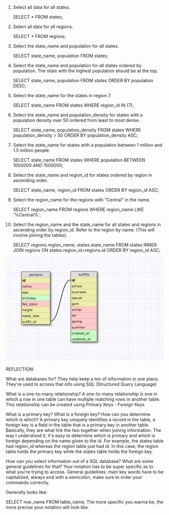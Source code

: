 1. Select all data for all states.
	
	SELECT * FROM states;

2. Select all data for all regions.
	
	SELECT * FROM regions;

3. Select the state_name and population for all states.
	
	SELECT state_name, population FROM states;

4. Select the state_name and population for all states ordered by population. The state with the highest population should be at the top.
	
	SELECT state_name, population FROM states ORDER BY population DESC;

5. Select the state_name for the states in region 7.
	
	SELECT state_name FROM states WHERE region_id IN (7);

6. Select the state_name and population_density for states with a population density over 50 ordered from least to most dense.
	
	SELECT state_name, population_density FROM states WHERE population_density > 50 ORDER BY population_density ASC;

7. Select the state_name for states with a population between 1 million and 1.5 million people.
	
	SELECT state_name FROM states WHERE population BETWEEN 1000000 AND 1500000;

8. Select the state_name and region_id for states ordered by region in ascending order.
	
	SELECT state_name, region_id FROM states ORDER BY region_id ASC;

9. Select the region_name for the regions with "Central" in the name.
	
	SELECT region_name FROM regions WHERE region_name LIKE '%Central%';

10. Select the region_name and the state_name for all states and regions in ascending order by region_id. Refer to the region by name. (This will involve joining the tables).
	
	SELECT regions.region_name, states.state_name FROM states INNER JOIN regions ON states.region_id=regions.id ORDER BY region_id ASC;

<img src="outfit_schema.png">

REFLECTION:

What are databases for?
They help keep a ton of information in one place.  They're used to access that info using SQL (Structured Query Language)

What is a one-to-many relationship?
A one-to-many relationship is one in which a row in one table can have multiple matching rows in another table.  This relationship can be created using Primary Keys - Foreign Keys

What is a primary key? What is a foreign key? How can you determine which is which?
A primary key uniquely identifies a record in the table, a foreign key is a field in the table that is a primary key in another table.  Basically, they are what link the two together when joining information.  The way I understood it, it's easy to determine which is primary and which is foreign depending on the name given to the id.  For example, the states table had region_id whereas the region table just had id.  In this case, the region table holds the primary key while the states table holds the foreign key.


How can you select information out of a SQL database? What are some general guidelines for that?
Your notation has to be super specific as to what you're trying to access.  General guidelines: main key words have to be capitalized, always end with a semicolon, make sure to order your commands correctly.

Generally looks like:

SELECT row_name FROM table_name;
The more specific you wanna be, the more precise your notation will look like.

